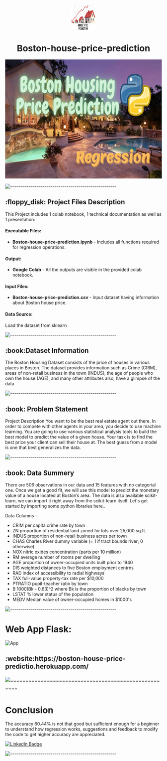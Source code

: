 <p align="center"> 
  <img src="images/2.jpg" alt="images/2.jpg" width="80px" height="80px">
</p>
<h1 align="center"> Boston-house-price-prediction </h1>
<p align="center"> 
<img src="images/all.jpg" alt="images/all.jpg" height="382px">
</p>

![-----------------------------------------------------](https://raw.githubusercontent.com/andreasbm/readme/master/assets/lines/rainbow.png)

<h2> :floppy_disk: Project Files Description</h2>

<p>This Project includes 1 colab notebook, 1 technical documentation as well as 1 presentation:</p>
<h4>Executable Files:</h4>
<ul>
  <li><b>Boston-house-price-prediction.ipynb</b> - Includes all functions required for regression operations.</li>
</ul>

<h4>Output:</h4>
<ul>
  <li><b>Google Colab</b> - All the outputs are visible in the provided colab notebook.
</ul>
<h4>Input Files:</h4>
<ul>
  <li><b>Boston-house-price-prediction.csv</b> - Input dataset having information about Boston house price.</li>
</ul>
<h4>Data Source:</h4>
Load the dataset from sklearn 

![-----------------------------------------------------](https://raw.githubusercontent.com/andreasbm/readme/master/assets/lines/rainbow.png)

<h2> :book:Dataset Information</h2>
The Boston Housing Dataset consists of the price of houses in various places in Boston. The dataset provides information such as Crime (CRIM), areas of non-retail business in the town (INDUS), the age of people who own the house (AGE), and many other attributes also, have a glimpse of the data

![-----------------------------------------------------](https://raw.githubusercontent.com/andreasbm/readme/master/assets/lines/rainbow.png)

<h2> :book: Problem Statement</h2>
Project Description You want to be the best real estate agent out there. In order to compete with other agents in your area, you decide to use machine learning. You are going to use various statistical analysis tools to build the best model to predict the value of a given house. Your task is to find the best price your client can sell their house at. The best guess from a model is one that best generalizes the data.

![-----------------------------------------------------](https://raw.githubusercontent.com/andreasbm/readme/master/assets/lines/rainbow.png)

<h2> :book: Data Summery</h2>
There are 506 observations in our data and 15 features with no categorial one. Once we get a good fit, we will use this model to predict the monetary value of a house located at Boston’s area. The data is also available scikit-learn, we can import it right away from the scikit-learn itself. Let's get started by importing some python libraries here..


Data Columns -

- CRIM     per capita crime rate by town
- ZN       proportion of residential land zoned for lots over 25,000 sq.ft.
- INDUS    proportion of non-retail business acres per town
- CHAS     Charles River dummy variable (= 1 if tract bounds river; 0 otherwise)
- NOX      nitric oxides concentration (parts per 10 million)
- RM       average number of rooms per dwelling
- AGE      proportion of owner-occupied units built prior to 1940
- DIS      weighted distances to five Boston employment centres
- RAD      index of accessibility to radial highways
- TAX      full-value property-tax rate per $10,000
- PTRATIO  pupil-teacher ratio by town
- B        1000(Bk - 0.63)^2 where Bk is the proportion of blacks by town
- LSTAT    % lower status of the population
- MEDV     Median value of owner-occupied homes in $1000's

![-----------------------------------------------------](https://raw.githubusercontent.com/andreasbm/readme/master/assets/lines/rainbow.png)

# Web App Flask:
![App](https://github.com/sushant8525/Boston-house-price-prediction/blob/main/images/1.png)
<h2>:website:https://boston-house-price-predictio.herokuapp.com/
  
 ![-----------------------------------------------------](https://raw.githubusercontent.com/andreasbm/readme/master/assets/lines/rainbow.png)

# Conclusion
The accuracy 60.44% is not that good but sufficient enough for a beginner to understand how regression works, suggestions and feedback to modify the code to get higher accuracy are appreciated.


[![LinkedIn Badge](https://img.shields.io/badge/LinkedIn-0077B5?style=for-the-badge&logo=linkedin&logoColor=white)](https://www.linkedin.com/in/sushant-jagtap-b93a771a/)

![-----------------------------------------------------](https://raw.githubusercontent.com/andreasbm/readme/master/assets/lines/rainbow.png)
